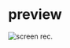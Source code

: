 # preview

![screen rec](https://github.com/Wtheodoro/Project_07/blob/main/public/gif/Grava%C3%A7%C3%A3o%20de%20tela.gif).